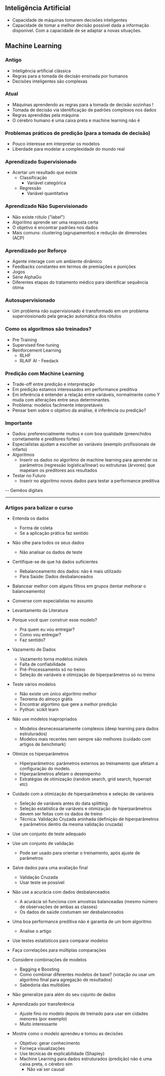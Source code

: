 ## Inteligência Artificial

- Capacidade de máquinas tomarem decisões inteligentes
- Capacidade de tomar a melhor decisão possível dada a informação disponível. Com a capacidade de se adaptar a novas situações.

## Machine Learning

### Antigo
- Inteligência artificial clássica
- Regras para a tomada de decisão ensinada por humanos
- Decisões inteligentes são complexas

### Atual
- Máquinas aprendendo as regras para a tomada de decisão sozinhas !
- Tomada de decisão via identificação de padrões complexos nos dados
- Regras aprendidas pela máquina
- O cérebro humano é uma caixa preta e machine learning não é

### Problemas práticos de predição (para a tomada de decisão)
- Pouco interesse em interpretar os modelos
- Liberdade para modelar a complexidade do mundo real

### Aprendizado Supervisionado
- Acertar um resultado que existe
    - Classificação
        - Variável categórica
    - Regressão
        - Variável quantitativa

### Aprendizado Não Supervisionado
- Não existe rótulo ("label")
- Algoritmo aprende ser uma resposta certa
- O objetivo é encontrar padrões nos dados
- Mais comuns: clustering (agrupamentos) e redução de dimensões (ACP)

### Aprendizado por Reforço
- Agente interage com um ambiente dinâmico
- Feedbacks constantes em termos de premiações e punições
- Jogos
- Série AlphaGo
- Diferentes etapas do tratamento médico para identificar sequência ótima

### Autosupervisionado
- Um problema não supervisionado é transformado em um problema superviosionado pela geração automática dos rótulos

### Como os algoritmos são treinados?
- Pre Training
- Supervised fine-tuning
- Reinforcement Learning
    - RLHF
    - RLAIF AI - Feedack

### Predição com Machine Learning
- Trade-off entre predição e interpretação
- Em predição estamos interessados em performance preditiva
- Em inferência é entender a relação entre variáveis, normalmente como Y muda com alterações entre seus determinantes.
- Problema: modelos facilmente interpretáveis
- Pensar bem sobre o objetivo da análise, é inferência ou predição?

### Importante
- Dados: preferencialmente muitos e com boa qualidade (preenchidos corretamente e preditores fortes)
- Especialistas ajudam a escolher as variáveis (exemplo profissionais de infarto)
- Algoritmos
    - Inserir os dados no algoritmo de machine learning para aprender os parâmetros (regressão logística/linear) ou estruturas (árvores) que mapeiam os preditores aos resultados
- Testar no Futuro
    - Inserir no algoritmo novos dados para testar a performance preditiva

-- Gemêos digitais

--------------------------------------------------------------------------------------------------------------------------------------------------------

### Artigos para balizar o curso
- Entenda os dados
    - Forma de coleta
    - Se a aplicação prática faz sentido
- Não olhe para todos os seus dados
    - Não analisar os dados de teste
- Certifique-se de que há dados suficientes
    - Rebalanceamento dos dados: não é mais utilizado
    - Para Saúde: Dados desbalanceados
- Balancear melhor com alguns filtros em grupos (tentar melhorar o balanceamento)
- Converse com especialistas no assunto
- Levantamento da Literatura
- Porque você quer construir esse modelo?
    - Pra quem eu vou entregar?
    - Como vou entregar?
    - Faz sentido?

- Vazamento de Dados
    - Vazamento torna modelos inúteis
    - Falta de confiabilidade
    - Pré-Processamento só no treino
    - Seleção de variáveis e otimização de hiperparâmetros só no treino

- Teste vários modelos
    - Não existe um único algoritmo melhor
    - Teorema do almoço grátis
    - Encontrar algortimo que gere a melhor predição
    - Python: scikit learn

- Não use modelos inapropriados
    - Modelos desnecessariamente complexos (deep learning para dados estruturados)
    - Modelos mais recentes nem sempre são melhores (cuidado com artigos de benchmark)

- Otimize os hiperparâmetros
    - Hiperparâmetros: parâmetros externos ao treinamento que afetam a configuração do modelo.
    - Hiperparâmetros afetam o desempenho
    - Estratégias de otimização (random search, grid search, hyperopt etc)

- Cuidado com a otimização de hiperparâmetros e seleção de variáveis
    - Seleção de variáveis antes do data splitting
    - Seleção estatística de variáveis e otimização de hiperparâmetros devem ser feitas com os dados de treino
    - Técnica: Validação Cruzada aninhada (definição de hiperparâmetros e parâmetros dentro da mesma validação cruzada)

- Use um conjunto de teste adequado

- Use um conjunto de validação
    - Pode ser usado para orientar o treinamento, após ajuste de parâmetros

- Salve dados para uma avaliação final
    - Validação Cruzada
    - Usar teste se possível

- Não use a acurácia com dados desbalanceados
    - A acurácia só funciona com amostras balanceadas (mesmo número de observações de ambas as classes)
    - Os dados de saúde costumam ser desbalanceados

- Uma boa performance preditiva não é garantia de um bom algoritmo
    - Analise o artigo

- Use testes estatísticos para comparar modelos

- Faça correlações para múltiplas comparações

- Considere combinações de modelos
    - Bagging e Boosting
    - Como combinar diferentes modelos de base?
    (votação ou usar um algoritmo final para agregação de resultados)
    - Sabedoria das multidões

- Não generalize para além do seu cojunto de dados

- Aprendizado por transferência
    - Ajuste fino no modelo depois de treinado para usar em cidades menores (por exemplo)
    - Muito interessante

- Mostre como o modelo aprendeu e tomou as decisões
    - Objetivo: gerar conhecimento
    - Forneça visualizações
    - Use técnicas de explicabilidade (Shapley)
    - Machine Learning para dados estruturados (predição) não é uma caixa preta, o cérebro sim
        - Não vai ser causal


